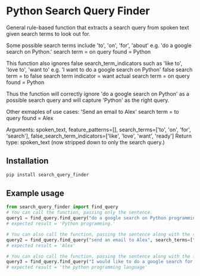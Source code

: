 # Python Search Query Finder

General rule-based function that extracts a search query from spoken text given search terms to look out for.

Some possible search terms include 'to', 'on', 'for', 'about'
e.g. 'do a google search on Python.'
    search term = on
    query found = Python

This function also ignores false search_term_indicators such as 'like to', 'love to', 'want to'
e.g. 'I want to do a google search on Python'
     false search term = to
     false search term indicator = want
     actual search term = on
     query found = Python

  Thus the function will correctly ignore 'do a google search on Python' as a possible search query and will capture 'Python' as the right query.

 Other exmaples of use cases: 'Send an email to Alex'
   search term = to
   query found = Alex

 Arguments: <string> spoken_text, <list> feature_patterns=[],
            <list> search_terms=['to', 'on', 'for', 'search'], <list> false_search_term_indicators=['like', 'love', 'want', 'ready']
Return type: <string> spoken_text (now stripped down to only the search query.)
## Installation
```bash
pip install search_query_finder
```

## Example usage
```python
from search_query_finder import find_query
# You can call the function, passing only the sentence.
query1 = find_query.find_query("do a google search on Python programming.")
# expected result = 'Python programming.'

# You can also call the function, passing the sentence along with the search_terms you would like the function to search for. By default, the search terms are set to be = ['to', 'on', 'for', 'search']
query2 = find_query.find_query("send an email to Alex", search_terms=["to"])
# expected result = 'Alex'

# You can also call the function, passing the sentence along with the false_search_term_indicators you want. By default, these are set to be = ['like', 'love', 'want', 'ready']
query3 = find_query.find_query("I would like to do a google search for the python programming language", false_search_term_indicators=["like"])
# expected result = 'the python programming language'
```

